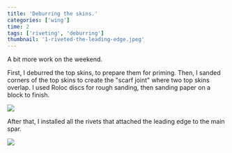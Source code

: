 ```yaml
---
title: 'Deburring the skins.'
categories: ['wing']
time: 2
tags: ['riveting', 'deburring']
thumbnail: '1-riveted-the-leading-edge.jpeg'
---
```


A bit more work on the weekend.

<!-- more -->

First, I deburred the top skins, to prepare them for priming. Then, I sanded corners of the top skins to create the "scarf joint" where two top skins overlap. I used Roloc discs for rough sanding, then sanding paper on a block to finish.

![](./0-scarf-join.jpeg)

After that, I installed all the rivets that attached the leading edge to the main spar.

![](./1-riveted-the-leading-edge.jpeg)
